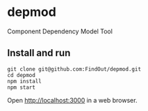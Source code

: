# depmod
Component Dependency Model Tool

## Install and run

```
git clone git@github.com:FindOut/depmod.git
cd depmod
npm install
npm start
````

Open <http://localhost:3000> in a web browser.
